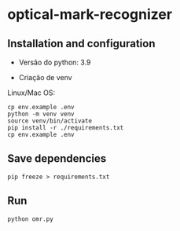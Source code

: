 # optical-mark-recognizer

## Installation and configuration

* Versão do python: 3.9

* Criação de venv

Linux/Mac OS:

```
cp env.example .env
python -m venv venv
source venv/bin/activate
pip install -r ./requirements.txt
cp env.example .env
```

## Save dependencies

```
pip freeze > requirements.txt
```

## Run

```
python omr.py
```
